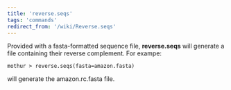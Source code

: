 ```yaml
---
title: 'reverse.seqs'
tags: 'commands'
redirect_from: '/wiki/Reverse.seqs'
---
```

Provided with a fasta-formatted sequence file,
**reverse.seqs** will generate a file containing
their reverse complement. For exampe:

    mothur > reverse.seqs(fasta=amazon.fasta)

will generate the amazon.rc.fasta file.



